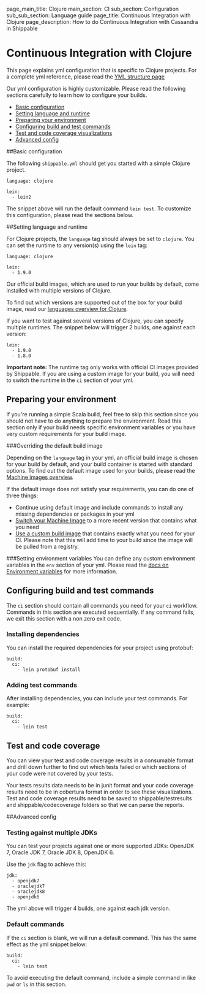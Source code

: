 page_main_title: Clojure
main_section: CI
sub_section: Configuration
sub_sub_section: Language guide
page_title: Continuous Integration with Clojure
page_description: How to do Continuous Integration with Cassandra in Shippable

# Continuous Integration with Clojure
This page explains yml configuration that is specific to Clojure projects. For a complete yml reference, please read the [YML structure page](yml-structure/)

Our yml configuration is highly customizable. Please read the following sections carefully to learn how to
configure your builds.

-  [Basic configuration](#basic-clojure-config)
-  [Setting language and runtime](#language)
-  [Preparing your environment](#environment)
-  [Configuring build and test commands](#build-test)
-  [Test and code coverage visualizations](#test-coverage-reports)
-  [Advanced config](#advanced-config)

<a name="basic-clojure-config"></a>
##Basic configuration

The following `shippable.yml` should get you started with a simple Clojure project.

```
language: clojure

lein:
  - lein2
```

The snippet above will run the default command `lein test`. To customize this configuration, please read the sections below.

<a name="language"></a>
##Setting language and runtime

For Clojure projects, the `language` tag should always be set to `clojure`. You can set the runtime to any version(s) using the `lein` tag:

```
language: clojure

lein:
  - 1.9.0
```

Our official build images, which are used to run your builds by default, come installed with multiple versions of Clojure.

To find out which versions are supported out of the box for your build image, read our [languages overview for Clojure](/platform/runtime/machine-image/language-versions/#clojure).

If you want to test against several versions of Clojure, you can specify multiple runtimes. The snippet below will trigger 2 builds, one against each version:

```
lein:
  - 1.9.0
  - 1.8.0
```

**Important note:** The runtime tag only works with official CI images provided by Shippable. If you are using a custom image for your build, you will need to switch the runtime in the `ci` section of your yml.

<a name="environment"></a>
## Preparing your environment

If you're running a simple Scala build, feel free to skip this section since you should not have to do anything to prepare the environment. Read this section only if your build needs specific environment variables or you have very custom requirements for your build image.

###Overriding the default build image

Depending on the `language` tag in your yml, an official build image is chosen for your build by default, and your build container is started with standard options. To find out the default image used for your builds, please read the [Machine images overview](../platform/runtime/machine-image/ami-overview/).

If the default image does not satisfy your requirements, you can do one of three things:

-  Continue using default image and include commands to install any missing dependencies or packages in your yml
-  [Switch your Machine Image](../ci/build-image/#changing-your-default-tag) to a more recent version that contains what you need
-  [Use a custom build image](../ci/custom-docker-image/) that contains exactly what you need for your CI. Please note that this will add time to your build since the image will be pulled from a registry.

###Setting environment variables
You can define any custom environment variables in the `env` section of your yml. Please read the [docs on Environment variables](env-vars/) for more information.

<a name="build-test"></a>
## Configuring build and test commands
The `ci` section should contain all commands you need for your `ci` workflow. Commands in this section are executed sequentially. If any command fails, we exit this section with a non zero exit code.

### Installing dependencies
You can install the required dependencies for your project using protobuf:

```
build:
  ci:
    - lein protobuf install
```


### Adding test commands
After installing dependencies, you can include your test commands. For example:  

```
build:
  ci:
    - lein test
```

<a name="test-coverage-reports"></a>
## Test and code coverage
You can view your test and code coverage results in a consumable format and drill down further to find out which tests failed or which sections of your code were not covered by your tests.

Your tests results data needs to be in junit format and your code coverage results need to be in cobertura format in order to see these visualizations. Test and code coverage results need to be saved to shippable/testresults and shippable/codecoverage folders so that we can parse the reports.

<a name="advanced-config"></a>
##Advanced config

### Testing against multiple JDKs
You can test your projects against one or more supported JDKs: OpenJDK 7, Oracle JDK 7, Oracle JDK 8, OpenJDK 6.

Use the `jdk` flag to achieve this:

```
jdk:
  - openjdk7
  - oraclejdk7
  - oraclejdk8
  - openjdk6
```
The yml above will trigger 4 builds, one against each jdk version.


### Default commands

If the `ci` section is blank, we will run a default command. This has the same effect as the yml snippet below:

```
build:
  ci:
    - lein test
```

To avoid executing the default command, include a simple command in like `pwd` or `ls` in this section.
